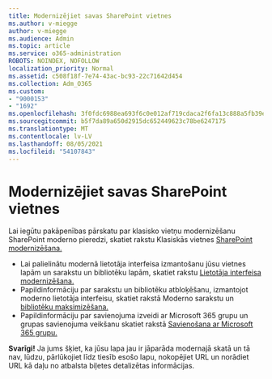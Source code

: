 ```yaml
---
title: Modernizējiet savas SharePoint vietnes
ms.author: v-miegge
author: v-miegge
ms.audience: Admin
ms.topic: article
ms.service: o365-administration
ROBOTS: NOINDEX, NOFOLLOW
localization_priority: Normal
ms.assetid: c508f18f-7e74-43ac-bc93-22c71642d454
ms.collection: Adm_O365
ms.custom:
- "9000153"
- "1692"
ms.openlocfilehash: 3f0fdc6988ea693f6c0e012af719cdaca2f6fa13c888a5fb39e35387e1a820e7
ms.sourcegitcommit: b5f7da89a650d2915dc652449623c78be6247175
ms.translationtype: MT
ms.contentlocale: lv-LV
ms.lasthandoff: 08/05/2021
ms.locfileid: "54107843"
---
```

# <a name="modernize-your-sharepoint-sites"></a>Modernizējiet savas SharePoint vietnes

Lai iegūtu pakāpenības pārskatu par klasisko vietņu modernizēšanu SharePoint moderno pieredzi, skatiet rakstu Klasiskās vietnes [SharePoint modernizēšana.](https://docs.microsoft.com/sharepoint/dev/transform/modernize-classic-sites)

* Lai palielinātu modernā lietotāja interfeisa izmantošanu jūsu vietnes lapām un sarakstu un bibliotēku lapām, skatiet rakstu [Lietotāja interfeisa modernizēšana.](https://docs.microsoft.com/sharepoint/dev/transform/modernize-userinterface)
* Papildinformāciju par sarakstu un bibliotēku atbloķēšanu, izmantojot moderno lietotāja interfeisu, skatiet rakstā Moderno sarakstu un [bibliotēku maksimizēšana.](https://docs.microsoft.com/sharepoint/dev/transform/modernize-userinterface-lists-and-libraries)
* Papildinformāciju par savienojuma izveidi ar Microsoft 365 grupu un grupas savienojuma veikšanu skatiet rakstā [Savienošana ar Microsoft 365 grupu.](https://docs.microsoft.com/sharepoint/dev/transform/modernize-connect-to-office365-group)

**Svarīgi!** Ja jums šķiet, ka jūsu lapa jau ir jāparāda modernajā skatā un tā nav, lūdzu, pārlūkojiet līdz tiesīb esošo lapu, nokopējiet URL un norādiet URL kā daļu no atbalsta biļetes detalizētas informācijas.
